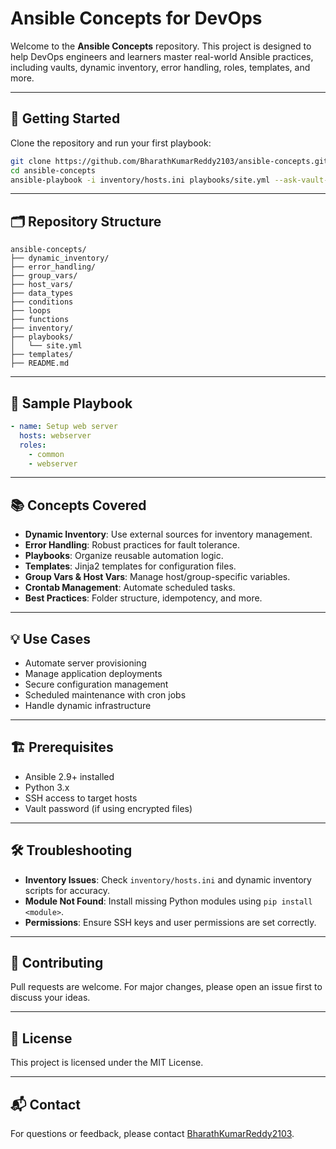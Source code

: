 # Ansible Concepts for DevOps

Welcome to the **Ansible Concepts** repository. This project is designed to help DevOps engineers and learners master real-world Ansible practices, including vaults, dynamic inventory, error handling, roles, templates, and more.

---

## 🚀 Getting Started

Clone the repository and run your first playbook:

```bash
git clone https://github.com/BharathKumarReddy2103/ansible-concepts.git
cd ansible-concepts
ansible-playbook -i inventory/hosts.ini playbooks/site.yml --ask-vault-pass
```

---

## 🗂️ Repository Structure

```
ansible-concepts/
├── dynamic_inventory/
├── error_handling/
├── group_vars/
├── host_vars/
├── data_types
├── conditions
├── loops
├── functions
├── inventory/
├── playbooks/
│   └── site.yml
├── templates/
├── README.md
```

---

## 📝 Sample Playbook

```yaml
- name: Setup web server
  hosts: webserver
  roles:
    - common
    - webserver
```

---

## 📚 Concepts Covered

- **Dynamic Inventory**: Use external sources for inventory management.
- **Error Handling**: Robust practices for fault tolerance.
- **Playbooks**: Organize reusable automation logic.
- **Templates**: Jinja2 templates for configuration files.
- **Group Vars & Host Vars**: Manage host/group-specific variables.
- **Crontab Management**: Automate scheduled tasks.
- **Best Practices**: Folder structure, idempotency, and more.

---

## 💡 Use Cases

- Automate server provisioning
- Manage application deployments
- Secure configuration management
- Scheduled maintenance with cron jobs
- Handle dynamic infrastructure

---

## 🏗️ Prerequisites

- Ansible 2.9+ installed
- Python 3.x
- SSH access to target hosts
- Vault password (if using encrypted files)

---

## 🛠️ Troubleshooting

- **Inventory Issues**: Check `inventory/hosts.ini` and dynamic inventory scripts for accuracy.
- **Module Not Found**: Install missing Python modules using `pip install <module>`.
- **Permissions**: Ensure SSH keys and user permissions are set correctly.

---

## 🤝 Contributing

Pull requests are welcome. For major changes, please open an issue first to discuss your ideas.

---

## 📄 License

This project is licensed under the MIT License.

---

## 📬 Contact

For questions or feedback, please contact [BharathKumarReddy2103](https://github.com/BharathKumarReddy2103).

